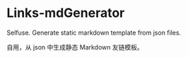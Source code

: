 # Links-mdGenerator

Selfuse. Generate static markdown template from json files.

自用，从 json 中生成静态 Markdown 友链模板。
